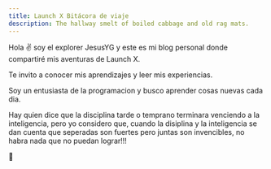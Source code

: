 ```yaml
---
title: Launch X Bitácora de viaje
description: The hallway smelt of boiled cabbage and old rag mats.
---
```


Hola ✌️  soy el explorer JesusYG y este es mi blog personal donde compartiré mis aventuras de Launch X.

Te invito a conocer mis aprendizajes y leer mis experiencias.

Soy un entusiasta de la programacion y busco aprender cosas nuevas cada dia.

Hay quien dice que la disciplina tarde o temprano terminara venciendo a la inteligencia, 
pero yo considero que, cuando la disiplina y la inteligencia se dan cuenta que seperadas son fuertes
pero juntas son invencibles, no habra nada que no puedan lograr!!!

🚀
